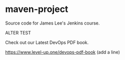 # maven-project
Source code for James Lee's Jenkins course.

ALTER TEST  

Check out our Latest DevOps PDF book.

https://www.level-up.one/devops-pdf-book
(add a line)
